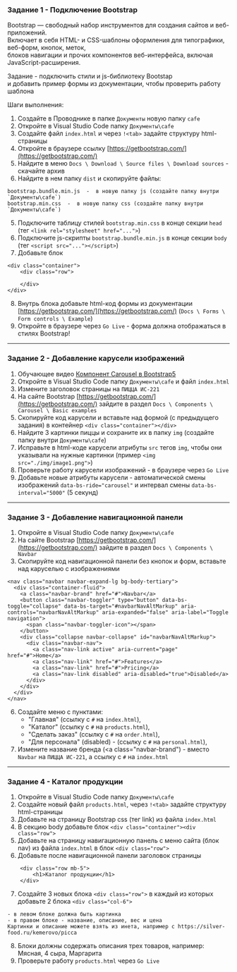 ### Задание 1 - Подключение Bootstrap

Bootstrap — свободный набор инструментов для создания сайтов и веб-приложений.  
Включает в себя HTML- и CSS-шаблоны оформления для типографики, веб-форм, кнопок, меток,  
блоков навигации и прочих компонентов веб-интерфейса, включая JavaScript-расширения.

Задание - подключить стили и js-библиотеку Bootstap   
и добавить пример формы из документации, чтобы проверить работу шаблона

Шаги выполнения:
1. Создайте в Проводнике в папке `Документы` новую папку `cafe`
2. Откройте в Visual Studio Code папку `Документы\cafe`
3. Создайте файл `index.html` и через `!<tab>` задайте структуру html-страницы
4. Откройте в браузере ссылку [https://getbootstrap.com/](https://getbootstrap.com/)
5. Найдите в меню `Docs \ Download \ Source files \ Download sources` - скачайте архив
6. Найдите в нем папку `dist` и скопируйте файлы:
```
bootstrap.bundle.min.js  -  в новую папку js (создайте папку внутри `Документы\cafe`)
bootstrap.min.css  -  в новую папку css (создайте папку внутри `Документы\cafe`)
```
5. Подключите таблицу стилей `bootstrap.min.css` в конце секции `head` (тег `<link rel="stylesheet" href="...">`)
6. Подключите js-скрипты `bootstrap.bundle.min.js` в конце секции `body` (тег `<script src="..."></script>`)
7. Добавьте блок
```
<div class="container">
	<div class="row">

	</div>
</div>
```
8. Внутрь блока добавьте html-код формы из документации [https://getbootstrap.com/](https://getbootstrap.com/) (`Docs \ Forms \ Form controls \ Example`)
11. Откройте в браузере через `Go Live` - форма должна отображаться в стилях Bootstrap!
<hr>

### Задание 2 - Добавление карусели изображений

1. Обучающее видео [Компонент Carousel в Bootstrap5](https://www.youtube.com/watch?v=cyyy1nisy1I)
2. Откройте в Visual Studio Code папку `Документы\cafe` и файл `index.html`
3. Измените заголовок страницы на `ПИЦЦА ИС-221`
4. На сайте Bootstrap  [https://getbootstrap.com/](https://getbootstrap.com/) зайдите в раздел `Docs \ Components \ Carousel \ Basic examples`
5. Скопируйте код карусели и вставьте над формой (с предыдущего задания) в контейнер `<div class="container"></div>`
6. Найдите 3 картинки пиццы и сохраните их в папку `img` (создайте папку внутри `Документы\cafe`)
7. Исправьте в html-коде карусели атрибуты `src` тегов `img`, чтобы они указывали на нужные картинки (пример `<img src="./img/image1.png">`)
8. Проверьте работу карусели изображений - в браузере через `Go Live`
9. Добавьте новые атрибуты карусели - автоматической смены изображений `data-bs-ride="carousel"` и интервал смены `data-bs-interval="5000"` (5 секунд)
<hr>

### Задание 3 - Добавление навигационной панели

1. Откройте в Visual Studio Code папку `Документы\cafe`
2. На сайте Bootstrap  [https://getbootstrap.com/](https://getbootstrap.com/) зайдите в раздел `Docs \ Components \ Navbar`
3. Скопируйте код навигационной панели без кнопок и форм, вставьте над каруселью с изображениями 
```
<nav class="navbar navbar-expand-lg bg-body-tertiary">
  <div class="container-fluid">
    <a class="navbar-brand" href="#">Navbar</a>
    <button class="navbar-toggler" type="button" data-bs-toggle="collapse" data-bs-target="#navbarNavAltMarkup" aria-controls="navbarNavAltMarkup" aria-expanded="false" aria-label="Toggle navigation">
      <span class="navbar-toggler-icon"></span>
    </button>
    <div class="collapse navbar-collapse" id="navbarNavAltMarkup">
      <div class="navbar-nav">
        <a class="nav-link active" aria-current="page" href="#">Home</a>
        <a class="nav-link" href="#">Features</a>
        <a class="nav-link" href="#">Pricing</a>
        <a class="nav-link disabled" aria-disabled="true">Disabled</a>
      </div>
    </div>
  </div>
</nav>
```
6. Создайте меню с пунктами:
   - "Главная" (ссылку с `#` на `index.html`),
   - "Каталог" (ссылку с `#` на `products.html`),
   - "Сделать заказ" (ссылку с `#` на `order.html`),
   - "Для персонала" (disabled) - (ссылку с `#` на `personal.html`),
9. Измените название бренда (<a class="navbar-brand") - вместо `Navbar` на `ПИЦЦА ИС-221`, а ссылку с `#` на `index.html`
<hr>

### Задание 4 - Каталог продукции

1. Откройте в Visual Studio Code папку `Документы\cafe`
2. Создайте новый файл `products.html`, через `!<tab>` задайте структуру html-страницы
3. Добавьте на страницу Bootstrap css (тег link) из файла `index.html`
4. В секцию body добавьте блок `<div class="container"><div class="row">`
5. Добавьте на страницу навигационную панель с меню сайта (блок nav) из файла `index.html` в блок `<div class="row">`
6. Добавьте после навигационной панели заголовок страницы
```
    <div class="row mb-5">
        <h1>Каталог продукции</h1>
    </div>
```
7. Создайте 3 новых блока `<div class="row">` в каждый из которых добавьте 2 блока `<div class="col-6">`
```
- в левом блоке должна быть картинка
- в правом блоке - название, описание, вес и цена
Картинки и описание можете взять из инета, например с https://silver-food.ru/kemerovo/picca
```
8. Блоки должны содержать описания трех товаров, например: Мясная, 4 сыра, Маргарита
9. Проверьте работу `products.html` через `Go Live`
